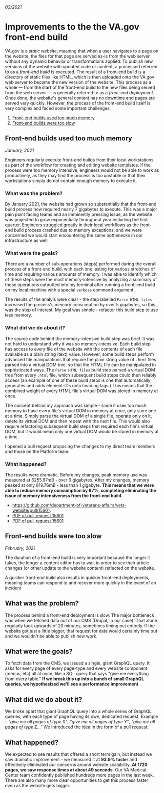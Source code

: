 _03/2021_

# Improvements to the the VA.gov front-end build

VA.gov is a _static website_, meaning that when a user navigates to a page on the website, the files for that page are served as-is from the web server without any dynamic behavior or transformations applied. To publish new versions of the website with updated code or content, a processed referred to as a _front-end build_ is executed. The result of a front-end build is a directory of static files like HTML, which is then uploaded onto the VA.gov web server to become the new version of the website. This process as a whole — from the start of the front-end build to the new files being served from the web server — is generally referred to as a _front-end deployment_. Once done, the website's general content has no downtime and pages are served very quickly. However, the process of the front-end build itself is very complex and faced some important challenges.

1. [Front-end builds used too much memory](#Front-end-builds-used-too-much-memory)
2. [Front-end builds were too slow](#Front-end-builds-were-too-slow)

## Front-end builds used too much memory
_January, 2021_

Engineers regularly execute front-end builds from their local workstations as part of the workflow for creating and editing website templates. If the process were too memory intensive, engineers would not be able to work as productively, as they may find the process is too unstable or that their workstations simply do not contain enough memory to execute it.

### What was the problem?
By January 2021, the website had grown so substantially that the front-end build process now required nearly 7 gigabytes to execute. This was a major pain point facing teams and an imminently pressing issue, as the website was projected to grow exponentially throughout year including the first quarter. Engineers struggled greatly in their local workflows as the front-end build process crashed due to memory exceptions, and we were concerned we would start encountering the same bottlenecks in our infrastructure as well.

### What were the goals?
There are a number of sub-operations (steps) performed during the overall process of a front-end build, with each one lasting for various stretches of time and requiring various amounts of memory. I was able to identify which of these steps were the most memory-intensive by analyzing a summary of these operations outputted into my terminal after running a front-end build on my local machine with a special `verbose` command argument.

The results of the analyis were clear - the step labelled `Parse HTML files` increased the process's memory consumption by over 5 gigabytes, so this was the step of interest. My goal was simple - refactor this build step to use less memory.

### What did we do about it?
The source code behind the memory-intensive build step was brief. It was not hard to understand why it was so memory-intensive. Each build step has access to every file of the website with the contents of each file available as a plain string (text) value. However, some build steps perform advanced file manipulations that require the plain string value of `.html` files parsed into a virtual DOM tree, so that the HTML file can be manipulated in sophisticated ways. The `Parse HTML files` build step parsed a virtual DOM tree from every `.html` file, which subsequent build steps could then reliably access (an example of one of these build steps is one that automatically generates and adds element-IDs onto heading tags.) This means that the combined weight of every HTML file's virtual DOM was stored in memory at once.

The concept behind my approach was simple - since it uses too much memory to have every file's virtual DOM in memory at once, only store one at a time. Simply parse the virtual DOM of a single file, operate only on it, delete its virtual DOM and then repeat with the next file. This would also require refactoring subsequent build steps that required  each file's virtual DOM, but it would mean only one virtual DOM would be stored in memory at a time.

I opened a pull request proposing the changes to my direct team members and those on the Platform team.

### What happened?
The results were dramatic. Before my changes, peak memory use was measured at 6255.67mB - over 6 gigabytes. After my changes, memory peaked at only 819.76mB - less than 1 gigabyte. __This means that we were able to reduce memory consumption by 87%, completing eliminating the issue of memory intensiveness from the front-end build.__

- https://github.com/department-of-veterans-affairs/vets-website/pull/15601.
- [PDF of pull request 15601]()
- [PDF of pull request 15601]()

## Front-end builds were too slow
_February, 2021_

The duration of a front-end build is very important because the longer it takes, the longer a content editor has to wait in order to see their article changes (or other update to the website content) reflected on the website.

A quicker front-end build also results in quicker front-end deployments, meaning teams can respond to and recover more quickly in the event of an incident


## What was the problem?
The process behind a front-end deployment is slow. The major bottleneck was when we fetched data out of our CMS (Drupal, in our case). That alone regularly took upwards of 20 minutes, sometimes timing out entirely. If the website got just a little bigger, that request for data would certainly time out and we wouldn't be able to publish new work.

## What were the goals?
To fetch data from the CMS, we issued a single, giant GraphQL query. It asks for every page of every page-type and every website component (menus, etc) all at once, like a SQL query that says "give me everything from every table." __If we break this up into a bunch of small GraphQL queries, we hypothesized we'll see a performance improvement__.

## What did we do about it?
We broke apart that giant GraphQL query into a whole series of GraphQL queries, with each type of page having its own, dedicated request. Example - _"give me all pages of type X"_, _"give me all pages of type Y"_, _"give me all pages of type Z..."_ We introduced the idea in the form of a [pull request](https://github.com/department-of-veterans-affairs/vets-website/pull/15974).

## What happened?
We expected to see results that offered a short term gain, but instead we saw dramatic improvement - we measured it at __93.9% faster__ and effectively eliminated our concerns around website scalability. __At 1720 pages, we saw response times at about 49 seconds__.  Our VA Medical Center team confidently published hundreds more pages in the last week. There are also many more clear opportunities to get this process faster even as the website gets bigger.
